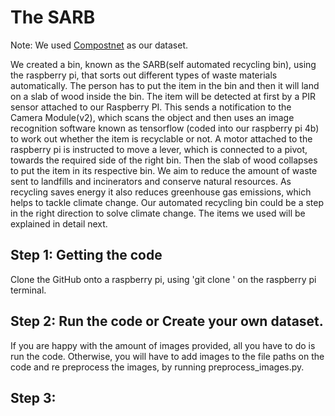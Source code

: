 # The SARB

Note: We used [Compostnet]('https://github.com/sarahmfrost/compostnet') as our dataset.

We created a bin, known as the SARB(self automated recycling bin), using the raspberry pi, that sorts out different types of waste materials automatically. The person has to put the item in the bin and then it will land on a slab of wood inside the bin. The item will be detected at first by a PIR sensor attached to our Raspberry PI. This sends a notification to the Camera Module(v2), which scans the object and then uses an image recognition software known as tensorflow (coded into our raspberry pi 4b) to work out whether the item is recyclable or not. A motor attached to the raspberry pi is instructed to move a lever, which is connected to a pivot, towards the required side of the right bin. Then the slab of wood collapses to put the item in its respective bin. We aim to reduce the amount of waste sent to landfills and incinerators and conserve natural resources. As recycling saves energy it also reduces greenhouse gas emissions, which helps to tackle climate change. Our automated recycling bin could be a step in the right direction to solve climate change. The items we used will be explained in detail next. 

## Step 1: Getting the code
Clone the GitHub onto a raspberry pi, using 'git clone ' on the raspberry pi terminal. 
## Step 2: Run the code or Create your own dataset.
If you are happy with the amount of images provided, all you have to do is run the code. Otherwise, you will have to add images to the file paths on the code and re preprocess the images, by running preprocess_images.py. 

## Step 3:
